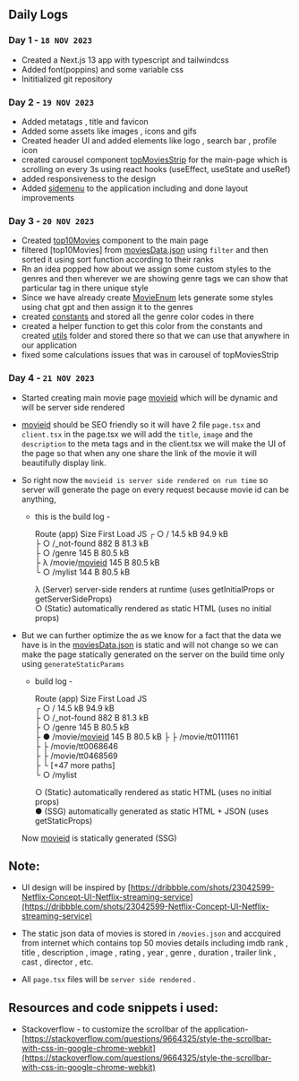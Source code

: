 ## Daily Logs

### Day 1 -  `18 NOV 2023`
 - Created a Next.js 13 app with typescript and tailwindcss
 - Added font(poppins) and some variable css
 - Inititialized git repository 

### Day 2 - `19 NOV 2023`
 - Added metatags , title and favicon
 - Added some assets like images , icons and gifs 
 - Created header UI and added elements like logo , search bar , profile icon 
 - created carousel component [topMoviesStrip](./src/components/topMoviesStrip.tsx) for the main-page  which is scrolling on every 3s using react hooks (useEffect, useState and useRef) 
 - added responsiveness to the design
 - Added [sidemenu](./src/components/menu.tsx) to the application including and done layout improvements

### Day 3 - `20 NOV 2023`
  
  - Created [top10Movies](./src/components/top10Movies.tsx) component to the main page 
  - filtered [top10Movies] from [moviesData.json] using `filter` and then sorted it using sort function according to their ranks
  - Rn an idea popped how about we assign some custom styles to the genres and then wherever we are showing genre tags we can show that particular tag in there unique style
  - Since we have already create [MovieEnum](./src/types/movies.ts) lets generate some styles using chat gpt and then assign it to the genres
  - created [constants](./src/constants.ts) and stored all the genre color codes in there 
  - created a helper function to get this color from the constants and created [utils](./src/utils/getGenreStyle.ts) folder and stored there so that we can use that anywhere in our application
  - fixed some calculations issues that was in carousel of topMoviesStrip

### Day 4 - `21 NOV 2023`
  
  - Started creating  main movie page [movieid] which will be dynamic  and will be server side rendered
  - [movieid] should be SEO friendly so it will have 2 file `page.tsx` and `client.tsx` in the page.tsx we will add the `title`, `image` and the `description` to the  meta tags and in the client.tsx we will make the UI of the page so that when any one share the link of the movie it will beautifully display link.
  - So right now the `movieid is server side rendered on run time` so server will generate the page on every request because movie id can be anything, 
    
    - this is the build log -
  
      Route (app)                              Size     First Load JS
      ┌ ○ /                                    14.5 kB        94.9      kB                                                            
      ├ ○ /_not-found                          882 B          81.3 kB                       
      ├ ○ /genre                               145 B          80.5 kB                       
      ├ λ /movie/[movieid]                     145 B          80.5 kB                           
      └ ○ /mylist                              144 B          80.5 kB                           

      λ  (Server)  server-side renders at runtime (uses getInitialProps or getServerSideProps)                         
      ○  (Static)  automatically rendered as static HTML (uses no initial props)                         
    
  - But we can further optimize the as we know for a fact that the data we have is in the [moviesData.json] is static and will not change so we can make the page statically generated on the server on the build time only using `generateStaticParams`   

     - build log -  
                                
       Route (app)                              Size     First Load JS                                                      
        ┌ ○ /                                    14.5 kB        94.9 kB                                            
        ├ ○ /_not-found                          882 B          81.3 kB                                              
        ├ ○ /genre                               145 B          80.5 kB                                       
        ├ ● /movie/[movieid]                     145 B          80.5 kB
        ├   ├ /movie/tt0111161                                           
        ├   ├ /movie/tt0068646                                           
        ├   ├ /movie/tt0468569                                           
        ├   └ [+47 more paths]                                           
        └ ○ /mylist    
   
        ○  (Static)  automatically rendered as static HTML (uses no initial props)    
        ●  (SSG)     automatically generated as static HTML + JSON (uses getStaticProps)
    
    Now  [movieid] is statically generated (SSG) 








  
   


## Note:

- UI design will be inspired by [https://dribbble.com/shots/23042599-Netflix-Concept-UI-Netflix-streaming-service](https://dribbble.com/shots/23042599-Netflix-Concept-UI-Netflix-streaming-service)

- The static json data of movies is stored in `/movies.json` and accquired from internet which contains top 50 movies details including imdb rank , title , description , image , rating , year , genre , duration , trailer link , cast , director , etc. 
- All `page.tsx` files will be `server side rendered` .


  


## Resources and code snippets i used: 
    
    
- Stackoverflow - to customize the scrollbar of the application- [https://stackoverflow.com/questions/9664325/style-the-scrollbar-with-css-in-google-chrome-webkit](https://stackoverflow.com/questions/9664325/style-the-scrollbar-with-css-in-google-chrome-webkit)
 
[moviesData.json]: (./src/moviesData.json)
[movieid]: (./pages/movie/[movieid].tsx)